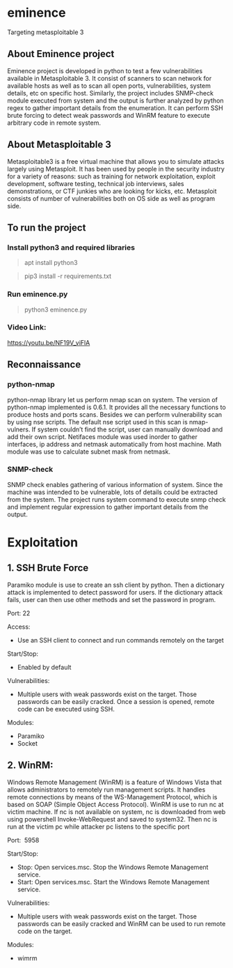 # eminence
Targeting metasploitable 3

## About Eminence project
Eminence project is developed in python to test a few vulnerabilities available in
Metasploitable 3. It consist of scanners to scan network for available hosts as well as to
scan all open ports, vulnerabilities, system details, etc on specific host. Similarly, the project
includes SNMP-check module executed from system and the output is further analyzed by
python regex to gather important details from the enumeration. It can perform SSH brute
forcing to detect weak passwords and WinRM feature to execute arbitrary code in remote
system.

## About Metasploitable 3
Metasploitable3 is a free virtual machine that allows you to simulate attacks largely using
Metasploit. It has been used by people in the security industry for a variety of reasons: such
as training for network exploitation, exploit development, software testing, technical job
interviews, sales demonstrations, or CTF junkies who are looking for kicks, etc. Metasploit
consists of number of vulnerabilities both on OS side as well as program side.

## To run the project

### Install python3 and required libraries
> apt install python3

> pip3 install -r requirements.txt

### Run eminence.py
> python3 eminence.py

### Video Link:
https://youtu.be/NF19V_viFlA


## Reconnaissance
### python-nmap
python-nmap library let us perform nmap scan on system. The version of
python-nmap implemented is 0.6.1. It provides all the necessary functions to
produce hosts and ports scans. Besides we can perform vulnerability scan by using
nse scripts. The default nse script used in this scan is nmap-vulners. If system
couldn’t find the script, user can manually download and add their own script.
Netifaces module was used inorder to gather interfaces, ip address and netmask
automatically from host machine. Math module was use to calculate subnet mask
from netmask.

### SNMP-check
SNMP check enables gathering of various information of system. Since the machine
was intended to be vulnerable, lots of details could be extracted from the system.
The project runs system command to execute snmp check and implement regular
expression to gather important details from the output.

# Exploitation

## 1. SSH Brute Force

Paramiko module is use to create an ssh client by python. Then a dictionary attack
is implemented to detect password for users. If the dictionary attack fails, user can
then use other methods and set the password in program.

Port: 22

Access:
- Use an SSH client to connect and run commands remotely on the target

Start/Stop:
- Enabled by default

Vulnerabilities:
- Multiple users with weak passwords exist on the target. Those passwords
can be easily cracked. Once a session is opened, remote code can be
executed using SSH.

Modules:
- Paramiko
- Socket

## 2. WinRM:

Windows Remote Management (WinRM) is a feature of Windows Vista that allows
administrators to remotely run management scripts. It handles remote connections
by means of the WS-Management Protocol, which is based on SOAP (Simple Object
Access Protocol).
WinRM is use to run nc at victim machine. If nc is not available on system, nc is
downloaded from web using powershell Invoke-WebRequest and saved to
system32. Then nc is run at the victim pc while attacker pc listens to the specific port

Port: ​ 5958

Start/Stop:
- Stop: Open services.msc. Stop the Windows Remote Management service.
- Start: Open services.msc. Start the Windows Remote Management service.

Vulnerabilities:
- Multiple users with weak passwords exist on the target. Those passwords
can be easily cracked and WinRM can be used to run remote code on the
target.

Modules:
- wimrm

